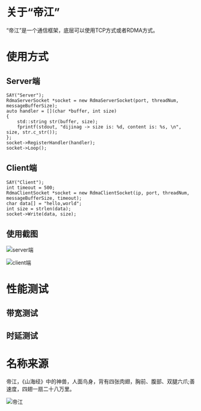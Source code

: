 # 关于“帝江”
“帝江”是一个通信框架，底层可以使用TCP方式或者RDMA方式。

# 使用方式
## Server端
```
SAY("Server");
RdmaServerSocket *socket = new RdmaServerSocket(port, threadNum, messageBufferSize);
auto handler = [](char *buffer, int size)
{
    std::string str(buffer, size);
    fprintf(stdout, "dijinag -> size is: %d, content is: %s, \n", size, str.c_str());
};
socket->RegisterHandler(handler);
socket->Loop();
```

## Client端
```
SAY("Client");
int timeout = 500;
RdmaClientSocket *socket = new RdmaClientSocket(ip, port, threadNum, messageBufferSize, timeout);
char data[] = "hello,world";
int size = strlen(data);
socket->Write(data, size);
```

## 使用截图
![server端](https://user-images.githubusercontent.com/56379080/148733078-ae867b2c-fb79-467b-9fc4-aade24f7bd3b.png)

![client端](https://user-images.githubusercontent.com/56379080/148733112-8c04e304-73fe-47c7-9c9e-72631f1f12d3.png)


# 性能测试
## 带宽测试


## 时延测试


# 名称来源
帝江，《山海经》中的神兽，人面鸟身，背有四张肉翅，胸前、腹部、双腿六爪;善速度，四翅一扇二十八万里。

![帝江](https://user-images.githubusercontent.com/56379080/147912511-a0f90093-9c03-41d7-b066-4d08d316691b.png)
